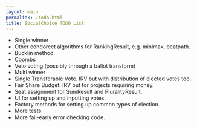 ```yaml
---
layout: main
permalink: /todo.html
title: SocialChoice TODO List
---
```


* Single winner
 * Other condorcet algorithms for RankingResult, e.g. minimax, beatpath.
 * Bucklin method.
 * Coombs
 * Veto voting (possibly through a ballot transform)
* Multi winner
 * Single Transferable Vote. IRV but with distribution of elected votes too.
 * Fair Share Budget. IRV but for projects requiring money.
 * Seat assignment for SumResult and PluralityResult.
* UI for setting up and inputting votes.
* Factory methods for setting up common types of election.
* More tests.
* More fail-early error checking code.
